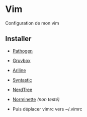 # Vim

Configuration de mon vim

## Installer

- [Pathogen](https://github.com/tpope/vim-pathogen)

- [Gruvbox](https://github.com/morhetz/gruvbox)

- [Ariline](https://github.com/vim-airline/vim-airline)

- [Syntastic](https://github.com/vim-syntastic/syntastic)

- [NerdTree](https://github.com/scrooloose/nerdtree)

- [Norminette](https://github.com/Gegel85/norminette) *(non testé)*

- Puis déplacer vimrc vers ~/.vimrc
